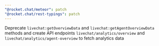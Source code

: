 ```yaml
---
"@rocket.chat/meteor": patch
"@rocket.chat/rest-typings": patch
---
```


Deprecate `livechat:getOverviewData` and `livechat:getAgentOverviewData` methods and create API endpoints `livechat/analytics/overview` and `livechat/analytics/agent-overview` to fetch analytics data
